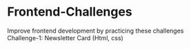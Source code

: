 # Frontend-Challenges
Improve frontend development by practicing these challenges <br />
Challenge-1: Newsletter Card (Html, css)
